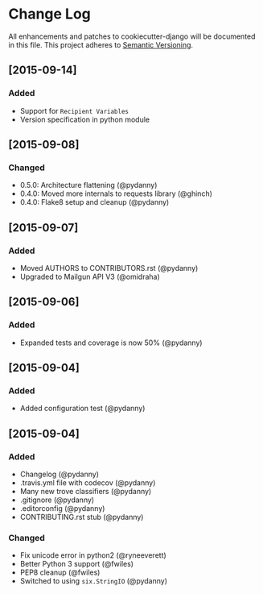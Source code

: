 # Change Log
All enhancements and patches to cookiecutter-django will be documented in this file.
This project adheres to [Semantic Versioning](http://semver.org/).

## [2015-09-14]
### Added
- Support for `Recipient Variables`
- Version specification in python module

## [2015-09-08]
### Changed
- 0.5.0: Architecture flattening (@pydanny)
- 0.4.0: Moved more internals to requests library (@ghinch)
- 0.4.0: Flake8 setup and cleanup (@pydanny)

## [2015-09-07]
### Added
- Moved AUTHORS to CONTRIBUTORS.rst (@pydanny)
- Upgraded to Mailgun API V3 (@omidraha)

## [2015-09-06]
### Added
- Expanded tests and coverage is now 50% (@pydanny)

## [2015-09-04]
### Added
- Added configuration test (@pydanny)

## [2015-09-04]
### Added
- Changelog (@pydanny)
- .travis.yml file with codecov (@pydanny)
- Many new trove classifiers (@pydanny)
- .gitignore (@pydanny)
- .editorconfig (@pydanny)
- CONTRIBUTING.rst stub (@pydanny)
### Changed
- Fix unicode error in python2 (@ryneeverett)
- Better Python 3 support (@fwiles)
- PEP8 cleanup (@fwiles)
- Switched to using `six.StringIO` (@pydanny)
